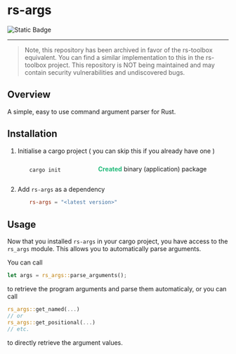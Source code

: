 # rs-args
![Static Badge](https://img.shields.io/badge/crates-io-f66a00?link=https%3A%2F%2Fcrates.io%2Fcrates%2Frs-args)
***

> Note, this repository has been archived in favor of the rs-toolbox equivalent.
> You can find a similar implementation to this in the rs-toolbox project. This
> repository is NOT being maintained and may contain security vulnerabilities and
> undiscovered bugs.

## Overview
A simple, easy to use command argument parser for Rust.

## Installation
1. Initialise a cargo project ( you can skip this if you already have one )
<div style="display: flex; justify-content: space-between; padding: 0 50px 0 50px;">
<div>

```bash
cargo init
```
</div>
<div style="padding-top: 10px;">
    <span style="color: #21ba79; font-weight: 700; margin-right: 4px">Created</span>binary (application) package
</div>
</div>

2. Add `rs-args` as a dependency
<div style="padding: 0 50px 0 50px;">

```toml
rs-args = "<latest version>"
```
</div>

## Usage
Now that you installed `rs-args` in your cargo project, you have
access to the `rs_args` module. This allows you to automatically parse arguments.

You can call
```rust
let args = rs_args::parse_arguments();
```

to retrieve the program arguments and parse them automaticaly, or
you can call
```rust
rs_args::get_named(...) 
// or
rs_args::get_positional(...)
// etc.
```

to directly retrieve the argument values.
